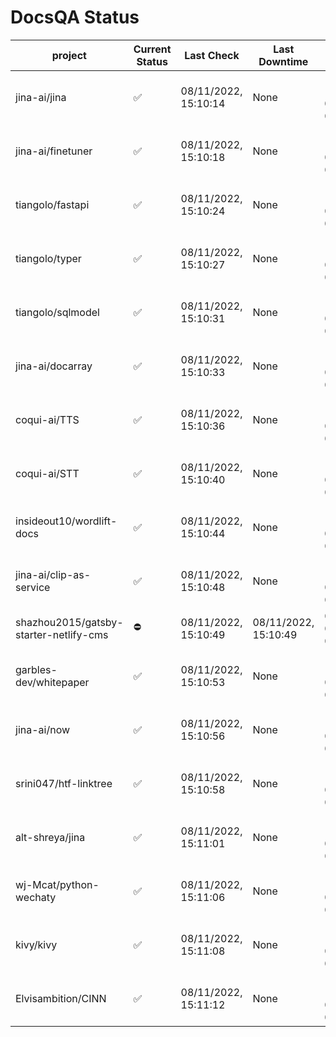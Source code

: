 # DocsQA Status

|               project                |Current Status|     Last Check     |   Last Downtime    |              % Uptime              |
|--------------------------------------|--------------|--------------------|--------------------|------------------------------------|
|jina-ai/jina                          |✅            |08/11/2022, 15:10:14|None                |100.000 (since 08/11/2022, 05:10:08)|
|jina-ai/finetuner                     |✅            |08/11/2022, 15:10:18|None                |100.000 (since 08/11/2022, 05:10:08)|
|tiangolo/fastapi                      |✅            |08/11/2022, 15:10:24|None                |100.000 (since 08/11/2022, 05:10:08)|
|tiangolo/typer                        |✅            |08/11/2022, 15:10:27|None                |100.000 (since 08/11/2022, 05:10:08)|
|tiangolo/sqlmodel                     |✅            |08/11/2022, 15:10:31|None                |100.000 (since 08/11/2022, 05:10:08)|
|jina-ai/docarray                      |✅            |08/11/2022, 15:10:33|None                |100.000 (since 08/11/2022, 05:10:08)|
|coqui-ai/TTS                          |✅            |08/11/2022, 15:10:36|None                |100.000 (since 08/11/2022, 05:10:08)|
|coqui-ai/STT                          |✅            |08/11/2022, 15:10:40|None                |100.000 (since 08/11/2022, 05:10:08)|
|insideout10/wordlift-docs             |✅            |08/11/2022, 15:10:44|None                |100.000 (since 08/11/2022, 05:10:08)|
|jina-ai/clip-as-service               |✅            |08/11/2022, 15:10:48|None                |100.000 (since 08/11/2022, 05:10:08)|
|shazhou2015/gatsby-starter-netlify-cms|⛔️           |08/11/2022, 15:10:49|08/11/2022, 15:10:49|0.000 (since 08/11/2022, 05:10:08)  |
|garbles-dev/whitepaper                |✅            |08/11/2022, 15:10:53|None                |100.000 (since 08/11/2022, 05:10:08)|
|jina-ai/now                           |✅            |08/11/2022, 15:10:56|None                |100.000 (since 08/11/2022, 05:10:08)|
|srini047/htf-linktree                 |✅            |08/11/2022, 15:10:58|None                |100.000 (since 08/11/2022, 05:10:08)|
|alt-shreya/jina                       |✅            |08/11/2022, 15:11:01|None                |100.000 (since 08/11/2022, 05:10:08)|
|wj-Mcat/python-wechaty                |✅            |08/11/2022, 15:11:06|None                |100.000 (since 08/11/2022, 05:10:08)|
|kivy/kivy                             |✅            |08/11/2022, 15:11:08|None                |100.000 (since 08/11/2022, 05:10:08)|
|Elvisambition/CINN                    |✅            |08/11/2022, 15:11:12|None                |100.000 (since 08/11/2022, 05:10:08)|
